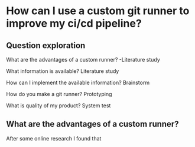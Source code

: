 # How can I use a custom git runner to improve my ci/cd pipeline?

## Question exploration

What are the advantages of a custom runner?
-Literature study

What information is available?
Literature study

How can I implement the available information?
Brainstorm

How do you make a git runner?
Prototyping

What is quality of my product?
System test

## What are the advantages of a custom runner?

After some online research I found that
